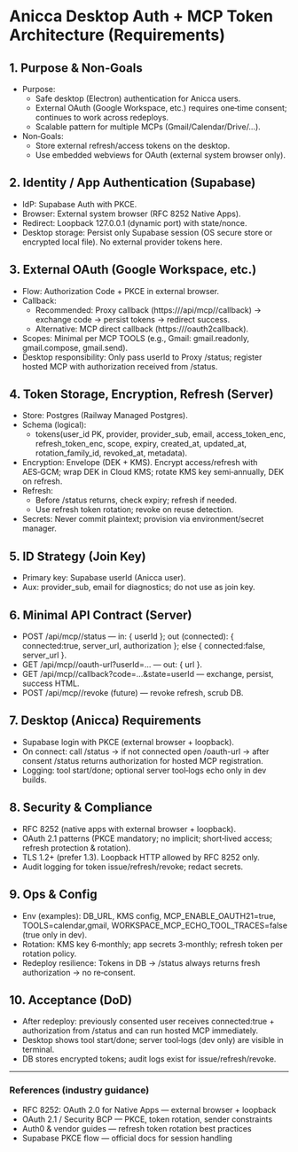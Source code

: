 # Anicca Desktop Auth + MCP Token Architecture (Requirements)

## 1. Purpose & Non‑Goals
- Purpose:
  - Safe desktop (Electron) authentication for Anicca users.
  - External OAuth (Google Workspace, etc.) requires one‑time consent; continues to work across redeploys.
  - Scalable pattern for multiple MCPs (Gmail/Calendar/Drive/…).
- Non‑Goals:
  - Store external refresh/access tokens on the desktop.
  - Use embedded webviews for OAuth (external system browser only).

## 2. Identity / App Authentication (Supabase)
- IdP: Supabase Auth with PKCE.
- Browser: External system browser (RFC 8252 Native Apps).
- Redirect: Loopback 127.0.0.1 (dynamic port) with state/nonce.
- Desktop storage: Persist only Supabase session (OS secure store or encrypted local file). No external provider tokens here.

## 3. External OAuth (Google Workspace, etc.)
- Flow: Authorization Code + PKCE in external browser.
- Callback:
  - Recommended: Proxy callback (https://<proxy>/api/mcp/<provider>/callback) → exchange code → persist tokens → redirect success.
  - Alternative: MCP direct callback (https://<mcp>/oauth2callback).
- Scopes: Minimal per MCP TOOLS (e.g., Gmail: gmail.readonly, gmail.compose, gmail.send).
- Desktop responsibility: Only pass userId to Proxy /status; register hosted MCP with authorization received from /status.

## 4. Token Storage, Encryption, Refresh (Server)
- Store: Postgres (Railway Managed Postgres).
- Schema (logical):
  - tokens(user_id PK, provider, provider_sub, email, access_token_enc, refresh_token_enc, scope, expiry, created_at, updated_at, rotation_family_id, revoked_at, metadata).
- Encryption: Envelope (DEK + KMS). Encrypt access/refresh with AES‑GCM; wrap DEK in Cloud KMS; rotate KMS key semi‑annually, DEK on refresh.
- Refresh:
  - Before /status returns, check expiry; refresh if needed.
  - Use refresh token rotation; revoke on reuse detection.
- Secrets: Never commit plaintext; provision via environment/secret manager.

## 5. ID Strategy (Join Key)
- Primary key: Supabase userId (Anicca user).
- Aux: provider_sub, email for diagnostics; do not use as join key.

## 6. Minimal API Contract (Server)
- POST /api/mcp/<provider>/status — in: { userId }; out (connected): { connected:true, server_url, authorization }; else { connected:false, server_url }.
- GET  /api/mcp/<provider>/oauth-url?userId=... — out: { url }.
- GET  /api/mcp/<provider>/callback?code=...&state=userId — exchange, persist, success HTML.
- POST /api/mcp/<provider>/revoke (future) — revoke refresh, scrub DB.

## 7. Desktop (Anicca) Requirements
- Supabase login with PKCE (external browser + loopback).
- On connect: call /status → if not connected open /oauth-url → after consent /status returns authorization for hosted MCP registration.
- Logging: tool start/done; optional server tool‑logs echo only in dev builds.

## 8. Security & Compliance
- RFC 8252 (native apps with external browser + loopback).
- OAuth 2.1 patterns (PKCE mandatory; no implicit; short‑lived access; refresh protection & rotation).
- TLS 1.2+ (prefer 1.3). Loopback HTTP allowed by RFC 8252 only.
- Audit logging for token issue/refresh/revoke; redact secrets.

## 9. Ops & Config
- Env (examples): DB_URL, KMS config, MCP_ENABLE_OAUTH21=true, TOOLS=calendar,gmail, WORKSPACE_MCP_ECHO_TOOL_TRACES=false (true only in dev).
- Rotation: KMS key 6‑monthly; app secrets 3‑monthly; refresh token per rotation policy.
- Redeploy resilience: Tokens in DB → /status always returns fresh authorization → no re‑consent.

## 10. Acceptance (DoD)
- After redeploy: previously consented user receives connected:true + authorization from /status and can run hosted MCP immediately.
- Desktop shows tool start/done; server tool‑logs (dev only) are visible in terminal.
- DB stores encrypted tokens; audit logs exist for issue/refresh/revoke.

---

### References (industry guidance)
- RFC 8252: OAuth 2.0 for Native Apps — external browser + loopback
- OAuth 2.1 / Security BCP — PKCE, token rotation, sender constraints
- Auth0 & vendor guides — refresh token rotation best practices
- Supabase PKCE flow — official docs for session handling
